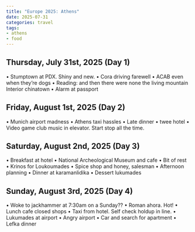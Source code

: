 ```yaml
---
title: "Europe 2025: Athens"
date: 2025-07-31
categories: travel
tags:
- athens
- food
---
```


Thursday, July 31st, 2025 (Day 1)
------------------------------
• Stumptown at PDX. Shiny and new.
• Cora driving farewell
• ACAB even when they’re dogs
• Reading: and then there were none
the living mountain
Interior chinatown
• Alarm at passport

Friday, August 1st, 2025 (Day 2)
------------------------------
• Munich airport madness
• Athens taxi hassles
• Late dinner
• twee hotel
• Video game club music in elevator. Start stop all the time.

Saturday, August 2nd, 2025 (Day 3)
------------------------------
• Breakfast at hotel
• National Archeological Museum and cafe
• Bit of rest
• Krinos for Loukoumades
• Spice shop and honey, salesman
• Afternoon planning
• Dinner at karamanlidika
• Dessert lukumades

Sunday, August 3rd, 2025 (Day 4)
------------------------------
• Woke to jackhammer at 7:30am on a Sunday??
• Roman ahora. Hot!
• Lunch cafe closed shops
• Taxi from hotel. Self check holdup in line.
• Lukumades at airport
• Angry airport
• Car and search for apartment
• Lefka dinner
